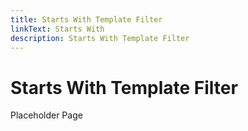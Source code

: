 ```yaml
---
title: Starts With Template Filter
linkText: Starts With
description: Starts With Template Filter
---
```


# Starts With Template Filter

Placeholder Page

